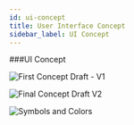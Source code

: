 ```yaml
---
id: ui-concept
title: User Interface Concept
sidebar_label: UI Concept
---
```


###UI Concept

![First Concept Draft - V1](img/UI_Concept_V1.jpg "Concept V1 - First Draft")

![Final Concept Draft V2](img/UI_Concept_V2.jpg "Concept V2 - Final Draft" )

![Symbols and Colors](img/UI_Symbols.jpg "UI - Final Symbols and Colors" )
